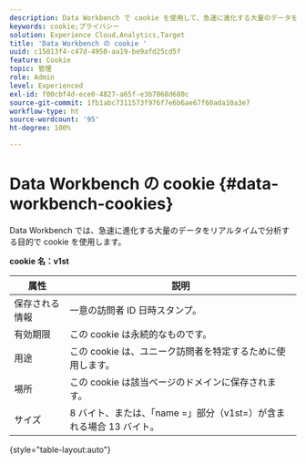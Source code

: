 ```yaml
---
description: Data Workbench で cookie を使用して、急速に進化する大量のデータをリアルタイムで分析する仕組み。
keywords: cookie;プライバシー
solution: Experience Cloud,Analytics,Target
title: 'Data Workbench の cookie '
uuid: c15013f4-c47d-4950-aa19-be9afd25cd5f
feature: Cookie
topic: 管理
role: Admin
level: Experienced
exl-id: f00cbf4d-ece0-4827-a65f-e3b7068d680c
source-git-commit: 1fb1abc7311573f976f7e6b6ae67f60ada10a3e7
workflow-type: ht
source-wordcount: '95'
ht-degree: 100%

---
```


# Data Workbench の cookie {#data-workbench-cookies}

Data Workbench では、急速に進化する大量のデータをリアルタイムで分析する目的で cookie を使用します。

**cookie 名：v1st**

| 属性 | 説明 |
|---|---|
| 保存される情報 | 一意の訪問者 ID 日時スタンプ。 |
| 有効期限 | この cookie は永続的なものです。 |
| 用途 | この cookie は、ユニーク訪問者を特定するために使用します。  |
| 場所 | この cookie は該当ページのドメインに保存されます。 |
| サイズ | 8 バイト、または、「name =」部分（v1st=）が含まれる場合 13 バイト。 |

{style=&quot;table-layout:auto&quot;}
